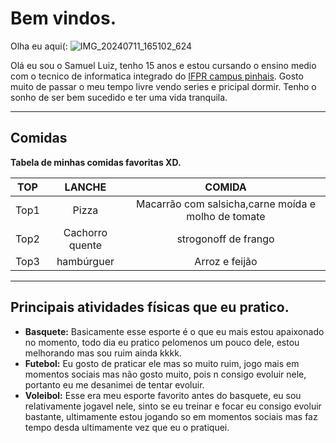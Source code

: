 # Bem vindos.
Olha eu aqui(:
![IMG_20240711_165102_624](https://github.com/user-attachments/assets/b82dd105-a7e8-4d72-b6c7-f285a80caf00)

Olá eu sou o Samuel Luiz, tenho 15 anos e estou cursando o ensino medio com 
o tecnico de informatica integrado do [IFPR campus pinhais](https://ifpr.edu.br/).
Gosto muito de passar o meu tempo livre vendo series e pricipal dormir.
Tenho o sonho de ser bem sucedido e ter uma vida tranquila.

*******
## Comidas
**Tabela de minhas comidas favoritas XD.**

|**TOP**|**LANCHE**|**COMIDA**|
|:-----:|:--------:|:--------:|
|Top1|Pizza|Macarrão com salsicha,carne moída e molho de tomate|
|Top2|Cachorro quente|strogonoff de frango|
|Top3|hambúrguer|Arroz e feijão|

*******
## Principais atividades físicas que eu pratico.

* **Basquete:** Basicamente esse esporte é o que eu mais estou apaixonado no momento, todo dia eu pratico pelomenos um pouco dele, estou melhorando mas sou ruim ainda kkkk.
*  **Futebol:** Eu gosto de praticar ele mas so muito ruim, jogo mais em momentos sociais mas não gosto muito, pois n consigo evoluir nele, portanto eu me desanimei de tentar evoluir.
*  **Voleibol:** Esse era meu esporte favorito antes do basquete, eu sou relativamente jogavel nele, sinto se eu treinar e focar eu consigo evoluir bastante, ultimamente estou jogando so em momentos sociais mas faz tempo desda ultimamente vez que eu o pratiquei.
